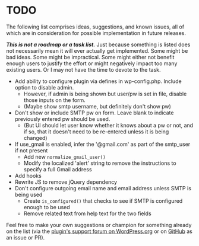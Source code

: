 # TODO

The following list comprises ideas, suggestions, and known issues, all of which are in consideration for possible implementation in future releases.

***This is not a roadmap or a task list.*** Just because something is listed does not necessarily mean it will ever actually get implemented. Some might be bad ideas. Some might be impractical. Some might either not benefit enough users to justify the effort or might negatively impact too many existing users. Or I may not have the time to devote to the task.

* Add ability to configure plugin via defines in wp-config.php. Include option to disable admin.
    * However, if admin is being shown but user/pw is set in file, disable those inputs on the form.
    * (Maybe show smtp username, but definitely don't show pw)
* Don't show or include SMTP pw on form. Leave blank to indicate previously entered pw should be used.
    * (But UI should let user know whether it knows about a pw or not, and if so, that it doesn't need to be re-entered unless it is being changed)
* If use_gmail is enabled, infer the '@gmail.com' as part of the smtp_user if not present
    * Add new `normalize_gmail_user()`
    * Modify the localized 'alert' string to remove the instructions to specify a full Gmail address
* Add hooks
* Rewrite JS to remove jQuery dependency
* Don't configure outgoing email name and email address unless SMTP is being used
    * Create `is_configured()` that checks to see if SMTP is configured enough to be used
    * Remove related text from help text for the two fields


Feel free to make your own suggestions or champion for something already on the list (via the [plugin's support forum on WordPress.org](https://wordpress.org/support/plugin/configure-smtp/) or on [GitHub](https://github.com/coffee2code/configure-smtp/) as an issue or PR).